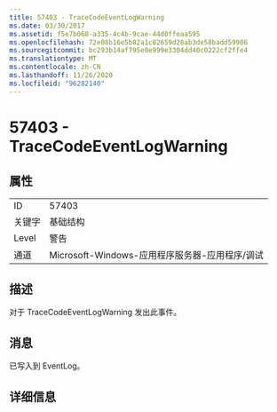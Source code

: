```yaml
---
title: 57403 - TraceCodeEventLogWarning
ms.date: 03/30/2017
ms.assetid: f5e7b068-a335-4c4b-9cae-44d0ffeaa595
ms.openlocfilehash: 72e08b16e5b82a1c82659d28ab3de58badd59906
ms.sourcegitcommit: bc293b14af795e0e999e3304dd40c0222cf2ffe4
ms.translationtype: MT
ms.contentlocale: zh-CN
ms.lasthandoff: 11/26/2020
ms.locfileid: "96282140"
---
```

# <a name="57403---tracecodeeventlogwarning"></a>57403 - TraceCodeEventLogWarning

## <a name="properties"></a>属性  
  
|||  
|-|-|  
|ID|57403|  
|关键字|基础结构|  
|Level|警告|  
|通道|Microsoft-Windows-应用程序服务器-应用程序/调试|  
  
## <a name="description"></a>描述  

 对于 TraceCodeEventLogWarning 发出此事件。  
  
## <a name="message"></a>消息  

 已写入到 EventLog。  
  
## <a name="details"></a>详细信息
